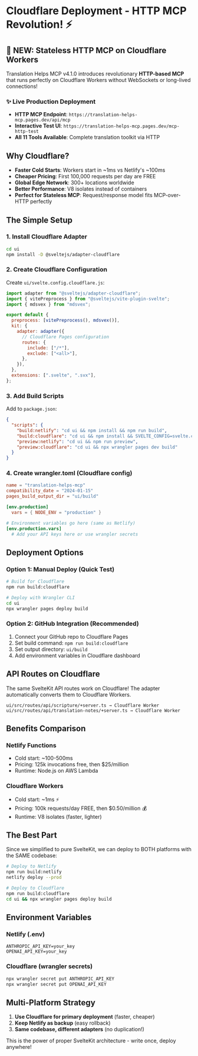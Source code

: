 # Cloudflare Deployment - HTTP MCP Revolution! ⚡

## 🌟 NEW: Stateless HTTP MCP on Cloudflare Workers

Translation Helps MCP v4.1.0 introduces revolutionary **HTTP-based MCP** that runs perfectly on Cloudflare Workers without WebSockets or long-lived connections!

### ✨ Live Production Deployment

- **HTTP MCP Endpoint**: `https://translation-helps-mcp.pages.dev/api/mcp`
- **Interactive Test UI**: `https://translation-helps-mcp.pages.dev/mcp-http-test`
- **All 11 Tools Available**: Complete translation toolkit via HTTP

## Why Cloudflare?

- **Faster Cold Starts**: Workers start in ~1ms vs Netlify's ~100ms
- **Cheaper Pricing**: First 100,000 requests per day are FREE
- **Global Edge Network**: 300+ locations worldwide
- **Better Performance**: V8 isolates instead of containers
- **Perfect for Stateless MCP**: Request/response model fits MCP-over-HTTP perfectly

## The Simple Setup

### 1. Install Cloudflare Adapter

```bash
cd ui
npm install -D @sveltejs/adapter-cloudflare
```

### 2. Create Cloudflare Configuration

Create `ui/svelte.config.cloudflare.js`:

```js
import adapter from "@sveltejs/adapter-cloudflare";
import { vitePreprocess } from "@sveltejs/vite-plugin-svelte";
import { mdsvex } from "mdsvex";

export default {
  preprocess: [vitePreprocess(), mdsvex()],
  kit: {
    adapter: adapter({
      // Cloudflare Pages configuration
      routes: {
        include: ["/*"],
        exclude: ["<all>"],
      },
    }),
  },
  extensions: [".svelte", ".svx"],
};
```

### 3. Add Build Scripts

Add to `package.json`:

```json
{
  "scripts": {
    "build:netlify": "cd ui && npm install && npm run build",
    "build:cloudflare": "cd ui && npm install && SVELTE_CONFIG=svelte.config.cloudflare.js npm run build",
    "preview:netlify": "cd ui && npm run preview",
    "preview:cloudflare": "cd ui && npx wrangler pages dev build"
  }
}
```

### 4. Create wrangler.toml (Cloudflare config)

```toml
name = "translation-helps-mcp"
compatibility_date = "2024-01-15"
pages_build_output_dir = "ui/build"

[env.production]
  vars = { NODE_ENV = "production" }

# Environment variables go here (same as Netlify)
[env.production.vars]
  # Add your API keys here or use wrangler secrets
```

## Deployment Options

### Option 1: Manual Deploy (Quick Test)

```bash
# Build for Cloudflare
npm run build:cloudflare

# Deploy with Wrangler CLI
cd ui
npx wrangler pages deploy build
```

### Option 2: GitHub Integration (Recommended)

1. Connect your GitHub repo to Cloudflare Pages
2. Set build command: `npm run build:cloudflare`
3. Set output directory: `ui/build`
4. Add environment variables in Cloudflare dashboard

## API Routes on Cloudflare

The same SvelteKit API routes work on Cloudflare! The adapter automatically converts them to Cloudflare Workers.

```
ui/src/routes/api/scripture/+server.ts → Cloudflare Worker
ui/src/routes/api/translation-notes/+server.ts → Cloudflare Worker
```

## Benefits Comparison

### Netlify Functions

- Cold start: ~100-500ms
- Pricing: 125k invocations free, then $25/million
- Runtime: Node.js on AWS Lambda

### Cloudflare Workers

- Cold start: ~1ms ⚡
- Pricing: 100k requests/day FREE, then $0.50/million 💰
- Runtime: V8 isolates (faster, lighter)

## The Best Part

Since we simplified to pure SvelteKit, we can deploy to BOTH platforms with the SAME codebase:

```bash
# Deploy to Netlify
npm run build:netlify
netlify deploy --prod

# Deploy to Cloudflare
npm run build:cloudflare
cd ui && npx wrangler pages deploy build
```

## Environment Variables

### Netlify (.env)

```env
ANTHROPIC_API_KEY=your_key
OPENAI_API_KEY=your_key
```

### Cloudflare (wrangler secrets)

```bash
npx wrangler secret put ANTHROPIC_API_KEY
npx wrangler secret put OPENAI_API_KEY
```

## Multi-Platform Strategy

1. **Use Cloudflare for primary deployment** (faster, cheaper)
2. **Keep Netlify as backup** (easy rollback)
3. **Same codebase, different adapters** (no duplication!)

This is the power of proper SvelteKit architecture - write once, deploy anywhere!
